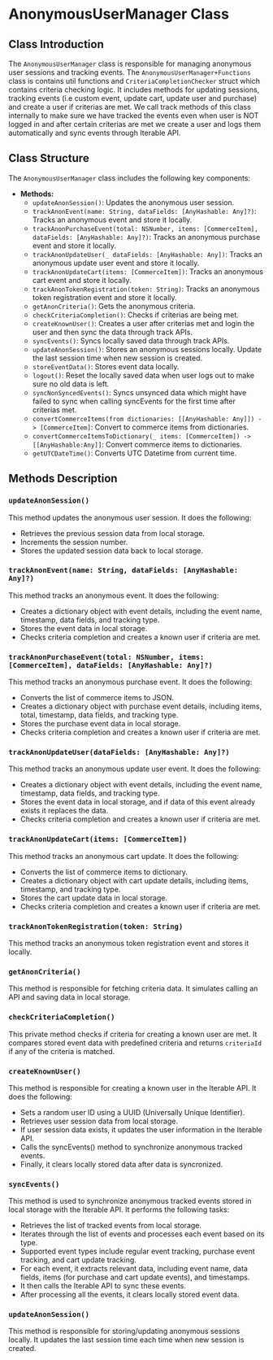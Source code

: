 # AnonymousUserManager Class

## Class Introduction

The `AnonymousUserManager` class is responsible for managing anonymous user sessions and tracking events.
The `AnonymousUserManager+Functions` class is contains util functions and `CriteriaCompletionChecker` struct which contains criteria checking logic.
It includes methods for updating sessions, tracking events (i.e custom event, update cart, update user and purchase) and create a user if criterias are met.
We call track methods of this class internally to make sure we have tracked the events even when user is NOT logged in and after certain criterias are met we create a user and logs them automatically and sync events through Iterable API.

## Class Structure

The `AnonymousUserManager` class includes the following key components:

- **Methods:**
    - `updateAnonSession()`: Updates the anonymous user session.
    - `trackAnonEvent(name: String, dataFields: [AnyHashable: Any]?)`: Tracks an anonymous event and store it locally.
    - `trackAnonPurchaseEvent(total: NSNumber, items: [CommerceItem], dataFields: [AnyHashable: Any]?)`: Tracks an anonymous purchase event and store it locally.
    - `trackAnonUpdateUser(_ dataFields: [AnyHashable: Any])`: Tracks an anonymous update user event and store it locally.
    - `trackAnonUpdateCart(items: [CommerceItem])`: Tracks an anonymous cart event and store it locally.
    - `trackAnonTokenRegistration(token: String)`: Tracks an anonymous token registration event and store it locally.
    - `getAnonCriteria()`: Gets the anonymous criteria.
    - `checkCriteriaCompletion()`: Checks if criterias are being met.
    - `createKnownUser()`: Creates a user after criterias met and login the user and then sync the data through track APIs.
    - `syncEvents()`: Syncs locally saved data through track APIs.
    - `updateAnonSession()`: Stores an anonymous sessions locally. Update the last session time when new session is created.
    - `storeEventData()`: Stores event data locally.
    - `logout()`: Reset the locally saved data when user logs out to make sure no old data is left.
    - `syncNonSyncedEvents()`: Syncs unsynced data which might have failed to sync when calling syncEvents for the first time after criterias met.
    - `convertCommerceItems(from dictionaries: [[AnyHashable: Any]]) -> [CommerceItem]`: Convert to commerce items from dictionaries.
    - `convertCommerceItemsToDictionary(_ items: [CommerceItem]) -> [[AnyHashable:Any]]`: Convert commerce items to dictionaries.
    - `getUTCDateTime()`: Converts UTC Datetime from current time.


## Methods Description

### `updateAnonSession()`

This method updates the anonymous user session. It does the following:

* Retrieves the previous session data from local storage.
* Increments the session number.
* Stores the updated session data back to local storage.

### `trackAnonEvent(name: String, dataFields: [AnyHashable: Any]?)`

This method tracks an anonymous event. It does the following:

* Creates a dictionary object with event details, including the event name, timestamp, data fields, and tracking type.
* Stores the event data in local storage.
* Checks criteria completion and creates a known user if criteria are met.

### `trackAnonPurchaseEvent(total: NSNumber, items: [CommerceItem], dataFields: [AnyHashable: Any]?)`

This method tracks an anonymous purchase event. It does the following:

* Converts the list of commerce items to JSON.
* Creates a dictionary object with purchase event details, including items, total, timestamp, data fields, and tracking type.
* Stores the purchase event data in local storage.
* Checks criteria completion and creates a known user if criteria are met.

### `trackAnonUpdateUser(dataFields: [AnyHashable: Any]?)`

This method tracks an anonymous update user event. It does the following:

* Creates a dictionary object with event details, including the event name, timestamp, data fields, and tracking type.
* Stores the event data in local storage, and if data of this event already exists it replaces the data.
* Checks criteria completion and creates a known user if criteria are met.

### `trackAnonUpdateCart(items: [CommerceItem])`

This method tracks an anonymous cart update. It does the following:

* Converts the list of commerce items to dictionary.
* Creates a dictionary object with cart update details, including items, timestamp, and tracking type.
* Stores the cart update data in local storage.
* Checks criteria completion and creates a known user if criteria are met.

### `trackAnonTokenRegistration(token: String)`

This method tracks an anonymous token registration event and stores it locally.
  
### `getAnonCriteria()`

This method is responsible for fetching criteria data. It simulates calling an API and saving data in local storage.

### `checkCriteriaCompletion()`

This private method checks if criteria for creating a known user are met. It compares stored event data with predefined criteria and returns `criteriaId` if any of the criteria is matched.

### `createKnownUser()`

This  method is responsible for creating a known user in the Iterable API. It does the following:

* Sets a random user ID using a UUID (Universally Unique Identifier).
* Retrieves user session data from local storage.
* If user session data exists, it updates the user information in the Iterable API.
* Calls the syncEvents() method to synchronize anonymous tracked events.
* Finally, it clears locally stored data after data is syncronized.

### `syncEvents()`

This method is used to synchronize anonymous tracked events stored in local storage with the Iterable API. It performs the following tasks:

* Retrieves the list of tracked events from local storage.
* Iterates through the list of events and processes each event based on its type.
* Supported event types include regular event tracking, purchase event tracking, and cart update tracking.
* For each event, it extracts relevant data, including event name, data fields, items (for purchase and cart update events), and timestamps.
* It then calls the Iterable API to sync these events.
* After processing all the events, it clears locally stored event data.

### `updateAnonSession()`

This method is responsible for storing/updating anonymous sessions locally. It updates the last session time each time when new session is created.

